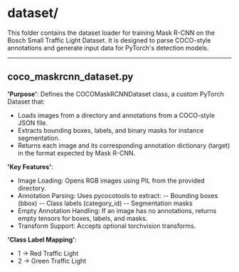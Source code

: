 # dataset/

This folder contains the dataset loader for training Mask R-CNN on the Bosch Small Traffic Light Dataset. It is designed to parse COCO-style annotations and generate input data for PyTorch's detection models.

---

## coco_maskrcnn_dataset.py
**'Purpose'**:
Defines the COCOMaskRCNNDataset class, a custom PyTorch Dataset that:
- Loads images from a directory and annotations from a COCO-style JSON file.
- Extracts bounding boxes, labels, and binary masks for instance segmentation.
- Returns each image and its corresponding annotation dictionary (target) in the format expected by Mask R-CNN.

**'Key Features'**:
- Image Loading: Opens RGB images using PIL from the provided directory.
- Annotation Parsing: Uses pycocotools to extract:
  -- Bounding boxes (bbox)
  -- Class labels (category_id)
  -- Segmentation masks
- Empty Annotation Handling: If an image has no annotations, returns empty tensors for boxes, labels, and masks.
- Transform Support: Accepts optional torchvision transforms.

**'Class Label Mapping'**:
- 1 → Red Traffic Light
- 2 → Green Traffic Light



